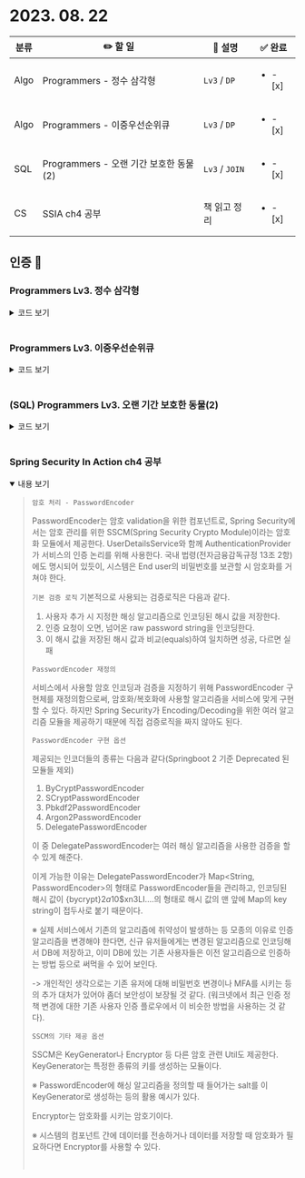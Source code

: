 # 2023. 08. 22 

|분류|✏️ 할 일|💭 설명|✅ 완료 |
|-|-|-|-|
| Algo | Programmers - 정수 삼각형 | `Lv3` / `DP` |<ul><li>- [x] </li></ul>|
| Algo | Programmers - 이중우선순위큐 | `Lv3` / `DP` |<ul><li>- [x] </li></ul>|
| SQL | Programmers - 오랜 기간 보호한 동물(2) | `Lv3` / `JOIN` | <ul><li>- [x] </li></ul> |
| CS | SSIA ch4 공부 | 책 읽고 정리 | <ul><li>- [x] </li></ul> |

## 인증 📸

### Programmers Lv3. 정수 삼각형
<details close>
  <summary> 코드 보기 </summary>
  <img src="https://i.imgur.com/Xa6oVHT.jpg">
  <p>
    dp를 사용해 구현
  </p>
</details>
<br/>

### Programmers Lv3. 이중우선순위큐
<details close>
  <summary> 코드 보기 </summary>
  <img src="https://i.imgur.com/8NaC5XI.jpg">
  <p>
    dp를 사용해 구현
  </p>
</details>
<br/>

### (SQL) Programmers Lv3. 오랜 기간 보호한 동물(2)
<details close>
  <summary> 코드 보기 </summary>
  <img src="https://i.imgur.com/3jvHC83.jpg">
  <p>
    inner join을 사용하여 구현
  </p>
</details>
<br/>

### Spring Security In Action ch4 공부
<details open>
  <summary> 내용 보기 </summary>
  <blockquote>
  <p>

`암호 처리 - PasswordEncoder`

PasswordEncoder는 암호 validation을 위한 컴포넌트로, Spring Security에서는 암호 관리를 위한 SSCM(Spring Security Crypto Module)이라는 암호화 모듈에서 제공한다.
UserDetailsService와 함께 AuthenticationProvider가 서비스의 인증 논리를 위해 사용한다.
국내 법령(전자금융감독규정 13조 2항)에도 명시되어 있듯이, 시스템은 End user의 비밀번호를 보관할 시 암호화를 거쳐야 한다.

`기본 검증 로직`
기본적으로 사용되는 검증로직은 다음과 같다.

1. 사용자 추가 시 지정한 해싱 알고리즘으로 인코딩된 해시 값을 저장한다.
2. 인증 요청이 오면, 넘어온 raw password string을 인코딩한다.
3. 이 해시 값을 저장된 해시 값과 비교(equals)하여 일치하면 성공, 다르면 실패

`PasswordEncoder 재정의`

서비스에서 사용할 암호 인코딩과 검증을 지정하기 위해 PasswordEncoder 구현체를 재정의함으로써, 암호화/복호화에 사용할 알고리즘을 서비스에 맞게 구현할 수 있다. 하지만 Spring Security가 Encoding/Decoding을 위한 여러 알고리즘 모듈을 제공하기 때문에 직접 검증로직을 짜지 않아도 된다.

`PasswordEncoder 구현 옵션`

제공되는 인코더들의 종류는 다음과 같다(Springboot 2 기준 Deprecated 된 모듈들 제외)

1. ByCryptPasswordEncoder
2. SCryptPasswordEncoder
3. Pbkdf2PasswordEncoder
4. Argon2PasswordEncoder
5. DelegatePasswordEncoder

이 중 DelegatePasswordEncoder는 여러 해싱 알고리즘을 사용한 검증을 할 수 있게 해준다.

이게 가능한 이유는 DelegatePasswordEncoder가 Map<String, PasswordEncoder>의 형태로 PasswordEncoder들을 관리하고, 인코딩된 해시 값이 {bycrypt}$2a$10$xn3LI....의 형태로 해시 값의 맨 앞에 Map의 key string이 접두사로 붙기 때문이다.

※ 실제 서비스에서 기존의 알고리즘에 취약성이 발생하는 등 모종의 이유로 인증 알고리즘을 변경해야 한다면, 신규 유저들에게는 변경된 알고리즘으로 인코딩해서 DB에 저장하고, 이미 DB에 있는 기존 사용자들은 이전 알고리즘으로 인증하는 방법 등으로 써먹을 수 있어 보인다. 

 -> 개인적인 생각으로는 기존 유저에 대해 비밀번호 변경이나 MFA를 시키는 등의 추가 대처가 있어야 좀더 보안성이 보장될 것 같다. (워크넷에서 최근 인증 정책 변경에 대한 기존 사용자 인증 플로우에서 이 비슷한 방법을 사용하는 것 같다).

`SSCM의 기타 제공 옵션`

SSCM은 KeyGenerator나 Encryptor 등 다른 암호 관련 Util도 제공한다. 
KeyGenerator는 특정한 종류의 키를 생성하는 모듈이다.

※ PasswordEncoder에 해싱 알고리즘을 정의할 때 들어가는 salt를 이 KeyGenerator로 생성하는 등의 활용 예시가 있다.

Encryptor는 암호화를 시키는 암호기이다. 

※ 시스템의 컴포넌트 간에 데이터를 전송하거나 데이터를 저장할 때 암호화가 필요하다면 Encryptor를 사용할 수 있다.

<br/>
</p>
  </blockquote>
</details>